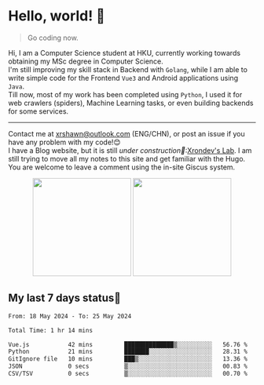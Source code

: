 # Hello, world! 🥰
> Go coding now.
  
Hi, I am a Computer Science student at HKU, currently working towards obtaining my MSc degree in Computer Science.  
I'm still improving my skill stack in Backend with `Golang`, while I am able to write simple code for the Frontend `Vue3` and Android applications using `Java`.  
Till now, most of my work has been completed using `Python`, I used it for web crawlers (spiders), Machine Learning tasks, or even building backends for some services.

-------
Contact me at xrshawn@outlook.com (ENG/CHN), or post an issue if you have any problem with my code!😊  
I have a Blog website, but it is still *under construction🚧*:[Xrondev's Lab](http://lab.xrondev.top/). I am still trying to move all my notes to this site and get familiar with the Hugo. You are welcome to leave a comment using the in-site Giscus system.  


<div align="center">
<div><img src="https://github-readme-stats.vercel.app/api?username=Xrondev&count_private=true" height="200px"/> <img src="https://github-readme-stats.vercel.app/api/top-langs/?username=Xrondev" height="200px"/></div>
</div>
<div align="center"></div>  

## My last 7 days status🧐

<!--START_SECTION:waka-->

```txt
From: 18 May 2024 - To: 25 May 2024

Total Time: 1 hr 14 mins

Vue.js           42 mins         ██████████████▒░░░░░░░░░░   56.76 %
Python           21 mins         ███████░░░░░░░░░░░░░░░░░░   28.31 %
GitIgnore file   10 mins         ███▒░░░░░░░░░░░░░░░░░░░░░   13.36 %
JSON             0 secs          ▒░░░░░░░░░░░░░░░░░░░░░░░░   00.83 %
CSV/TSV          0 secs          ▒░░░░░░░░░░░░░░░░░░░░░░░░   00.70 %
```

<!--END_SECTION:waka-->
